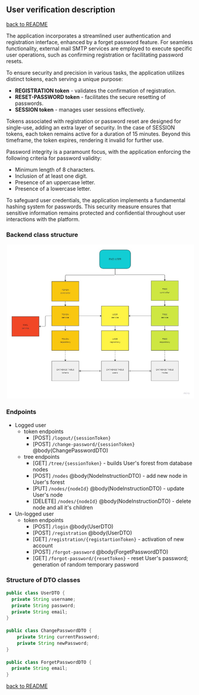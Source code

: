 ## User verification description
[back to README](./../README.md)

The application incorporates a streamlined user authentication and registration interface, enhanced by a forget password feature. For seamless functionality, external mail SMTP services are employed to execute specific user operations, such as confirming registration or facilitating password resets.

To ensure security and precision in various tasks, the application utilizes distinct tokens, each serving a unique purpose:
* **REGISTRATION token** - validates the confirmation of registration.
* **RESET-PASSWORD token** - facilitates the secure resetting of passwords.
* **SESSION token** - manages user sessions effectively.

Tokens associated with registration or password reset are designed for single-use, adding an extra layer of security. In the case of SESSION tokens, each token remains active for a duration of 15 minutes. Beyond this timeframe, the token expires, rendering it invalid for further use.

Password integrity is a paramount focus, with the application enforcing the following criteria for password validity:
* Minimum length of 8 characters.
* Inclusion of at least one digit.
* Presence of an uppercase letter.
* Presence of a lowercase letter.

To safeguard user credentials, the application implements a fundamental hashing system for passwords. This security measure ensures that sensitive information remains protected and confidential throughout user interactions with the platform.

### Backend class structure
![](./images/backand-structure.jpg)

### Endpoints
* Logged user
  * token endpoints
    * [POST] `/logout/{sessionToken}`
    * [POST] `/change-password/{sessionToken}` @body(ChangePasswordDTO)
  * tree endpoints
    * [GET] `/tree/{sessionToken}` - builds User's forest from database nodes
    * [POST] `/nodes` @body(NodeInstructionDTO) - add new node in User's forest
    * [PUT] `/nodes/{nodeId}` @body(NodeInstructionDTO) - update User's node
    * [DELETE] `/nodes/{nodeId}` @body(NodeInstructionDTO) - delete node and all it's children
* Un-logged user
  * token endpoints
    * [POST] `/login` @body(UserDTO)
    * [POST] `/registration` @body(UserDTO)
    * [GET] `/registration/{registartionToken}` - activation of new account
    * [POST] `/forgot-password` @body(ForgetPasswordDTO)
    * [GET] `/forgot-password/{resetToken}` - reset User's password; generation of random temporary password

### Structure of DTO classes
```java
public class UserDTO {
  private String username;
  private String password;
  private String email;
}

public class ChangePasswordDTO {
    private String currentPassword;
    private String newPassword;
}

public class ForgetPasswordDTO {
  private String email;
}
```

[back to README](./../README.md)